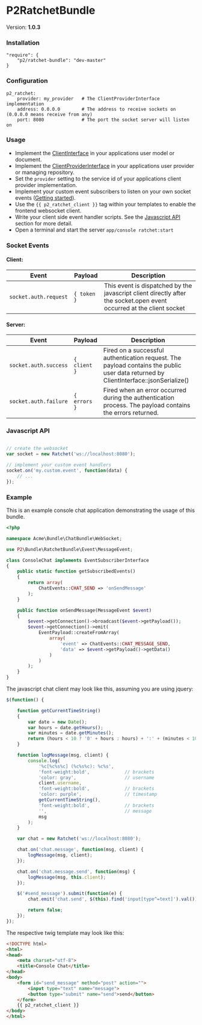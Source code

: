 P2RatchetBundle
===============

Version: **1.0.3**


### Installation

    "require": {
        "p2/ratchet-bundle": "dev-master"
    }

### Configuration

    p2_ratchet:
        provider: my_provider   # The ClientProviderInterface implementation
        address: 0.0.0.0        # The address to receive sockets on (0.0.0.0 means receive from any)
        port: 8080              # The port the socket server will listen on

### Usage

* Implement the [ClientInterface](Socket/ClientInterface.php) in your applications user model or document.
* Implement the [ClientProviderInterface](Socket/ClientProviderInterface.php) in your applications user provider or managing repository.
* Set the `provider` setting to the service id of your applications client provider implementation.
* Implement your custom event subscribers to listen on your own socket events ([Getting started](#getting-started)).
* Use the `{{ p2_ratchet_client }}` tag within your templates to enable the frontend websocket client.
* Write your client side event handler scripts. See the [Javascript API](#javascript-api) section for more detail.
* Open a terminal and start the server `app/console ratchet:start`

### Socket Events

#### Client:
| Event                 | Payload            | Description           |
| --------------------- | ------------------ | ----------------------|
| `socket.auth.request` | `{ token }`        | This event is dispatched by the javascript client directly after the socket.open event occurred at the client socket |

#### Server:
| Event                 | Payload            | Description           |
| --------------------- | ------------------ | ----------------------|
| `socket.auth.success` | `{ client }`       | Fired on a successful authentication request. The payload contains the public user data returned by ClientInterface::jsonSerialize() |
| `socket.auth.failure` | `{ errors }`       | Fired when an error occurred during the authentication process. The payload contains the errors returned. |


### Javascript API

```javascript

// create the websocket
var socket = new Ratchet('ws://localhost:8080');

// implement your custom event handlers
socket.on('my.custom.event', function(data) {
    // ...
});

```

### Example

This is an example console chat application demonstrating the usage of this bundle.

```php
<?php

namespace Acme\Bundle\ChatBundle\WebSocket;

use P2\Bundle\RatchetBundle\Event\MessageEvent;

class ConsoleChat implements EventSubscriberInterface
{
    public static function getSubscribedEvents()
    {
        return array(
            ChatEvents::CHAT_SEND => 'onSendMessage'
        );
    }

    public function onSendMessage(MessageEvent $event)
    {
        $event->getConnection()->broadcast($event->getPayload());
        $event->getConnection()->emit(
            EventPayload::createFromArray(
                array(
                    'event' => ChatEvents::CHAT_MESSAGE_SEND,
                    'data' => $event->getPayload()->getData()
                )
            )
        );
    }
}

```
The javascript chat client may look like this, assuming you are using jquery:

```javascript
$(function() {

    function getCurrentTimeString()
    {
        var date = new Date();
        var hours = date.getHours();
        var minutes = date.getMinutes();
        return (hours < 10 ? '0' + hours : hours) + ':' + (minutes < 10 ? '0' + minutes : minutes);
    }

    function logMessage(msg, client) {
        console.log(
            '%c[%c%s%c] (%c%s%c): %c%s',
            'font-weight:bold',             // brackets
            'color: gray',                  // username
            client.username,
            'font-weight:bold',             // brackets
            'color: purple',                // timestamp
            getCurrentTimeString(),
            'font-weight:bold',             // brackets
            '',                             // message
            msg
        );
    }

    var chat = new Ratchet('ws://localhost:8080');

    chat.on('chat.message', function(msg, client) {
        logMessage(msg, client);
    });

    chat.on('chat.message.send', function(msg) {
        logMessage(msg, this.client);
    });

    $('#send_message').submit(function(e) {
        chat.emit('chat.send', $(this).find('input[type^=text]').val());

        return false;
    });
});
```

The respective twig template may look like this:

```html
<!DOCTYPE html>
<html>
<head>
    <meta charset="utf-8">
    <title>Console Chat</title>
</head>
<body>
    <form id="send_message" method="post" action="">
        <input type="text" name="message">
        <button type="submit" name="send">send</button>
    </form>
    {{ p2_ratchet_client }}
</body>
</html>
```
